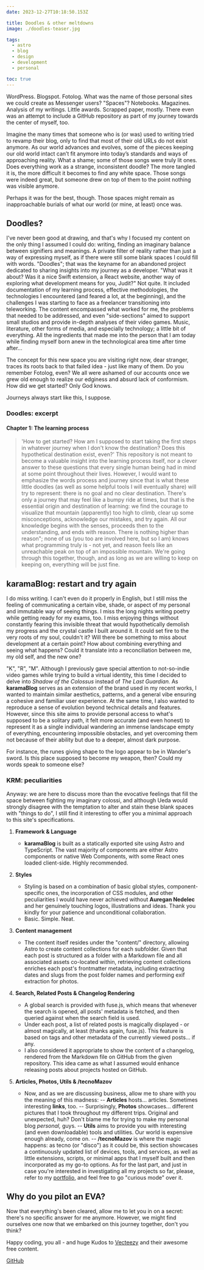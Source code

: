 ```yaml
---
date: 2023-12-27T10:18:50.153Z

title: Doodles & other meltdowns
image: ./doodles-teaser.jpg

tags:
  - astro
  - blog
  - design
  - development
  - personal

toc: true
---
```


WordPress. Blogspot. Fotolog. What was the name of those personal sites we could create as Messenger users? "Spaces"? Notebooks. Magazines. Analysis of my writings. Little awards. Scrapped paper, mostly. There even was an attempt to include a GitHub repository as part of my journey towards the center of myself, too.

Imagine the many times that someone who is (or was) used to writing tried to revamp their blog, only to find that most of their old URLs do not exist anymore. As our world advances and evolves, some of the pieces keeping our old world intact can’t fit anymore into today’s standards and ways of approaching reality. What a shame; some of those songs were truly lit ones. Does everything work as a strange, inconsistent doodle? The more tangled it is, the more difficult it becomes to find any white space. Those songs were indeed great, but someone drew on top of them to the point nothing was visible anymore.

Perhaps it was for the best, though. Those spaces might remain as inapproachable burials of what our world (or mine, at least) once was.

## Doodles?

I've never been good at drawing, and that's why I focused my content on the only thing I assumed I could do: writing, finding an imaginary balance between signifiers and meanings. A private filter of reality rather than just a way of expressing myself, as if there were still some blank spaces I could fill with words. "Doodles"; that was the keyname for an abandoned project dedicated to sharing insights into my journey as a developer. "What was it about? Was it a nice Swift extension, a React website, another way of exploring what development means for you, Judit?" Not quite. It included documentation of my learning process, effective methodologies, the technologies I encountered (and feared a lot, at the beginning), and the challenges I was starting to face as a freelancer transitioning into teleworking. The content encompassed what worked for me, the problems that needed to be addressed, and even "side-sections" aimed to support small studios and provide in-depth analyses of their video games. Music, literature, other forms of media, and especially technology; a little bit of everything. All the ingredients that made me into the person that I am today while finding myself born anew in the technological area time after time after...

The concept for this new space you are visiting right now, dear stranger, traces its roots back to that failed idea - just like many of them. Do you remember Fotolog, even? We all were ashamed of our accounts once we grew old enough to realize our edginess and absurd lack of conformism. How did we get started? Only God knows.

Journeys always start like this, I suppose.

### Doodles: excerpt

#### Chapter 1: The learning process

> 'How to get started? How am I supposed to start taking the first steps in whatever journey when I don't know the destination? Does this hypothetical destination exist, even?'
> This repository is not meant to become a valuable insight into the learning process itself, nor a clever answer to these questions that every single human being had in mind at some point throughout their lives. However, I would want to emphasize the words process and journey since that is what these little doodles (as well as some helpful tools I will eventually share) will try to represent: there is no goal and no clear destination. There's only a journey that may feel like a bumpy ride at times, but that is the essential origin and destination of learning: we find the courage to visualize that mountain (apparently) too high to climb, clear up some misconceptions, acknowledge our mistakes, and try again.
> All our knowledge begins with the senses, proceeds then to the understanding, and ends with reason. There is nothing higher than reason"; none of us (you too are involved here, but so I am) knows what programming truly is - not yet, and reason feels like an unreachable peak on top of an impossible mountain. We're going through this together, though, and as long as we are willing to keep on keeping on, everything will be just fine.

## karamaBlog: restart and try again

I do miss writing. I can't even do it properly in English, but I still miss the feeling of communicating a certain vibe, shade, or aspect of my personal and immutable way of seeing things. I miss the long nights writing poetry while getting ready for my exams, too. I miss enjoying things without constantly fearing this invisible threat that would hypothetically demolish my progress and the crystal castle I built around it. It could set fire to the very roots of my soul, couldn't it? Will there be something to miss about development at a certain point? How about combining everything and seeing what happens? Could it translate into a reconciliation between me, my old self, and the new one?

"K", "R", "M". Although I previously gave special attention to not-so-indie video games while trying to build a virtual identity, this time I decided to delve into _Shadow of the Colossus_ instead of _The Last Guardian._ As **karamaBlog** serves as an extension of the brand used in my recent works, I wanted to maintain similar aesthetics, patterns, and a general vibe ensuring a cohesive and familiar user experience. At the same time, I also wanted to reproduce a sense of evolution beyond technical details and features. However, since this site aims to provide personal access to what's supposed to be a solitary path, it felt more accurate (and even honest) to represent it as a single individual wandering an immense landscape empty of everything, encountering impossible obstacles, and yet overcoming them not because of their ability but due to a deeper, almost dark purpose.

For instance, the runes giving shape to the logo appear to be in Wander's sword. Is this place supposed to become my weapon, then? Could my words speak to someone else?

### KRM: peculiarities

Anyway: we are here to discuss more than the evocative feelings that fill the space between fighting my imaginary colossi, and although Ueda would strongly disagree with the temptation to alter and stain these blank spaces with "things to do", I still find it interesting to offer you a minimal approach to this site's specifications.

1. **Framework & Language**

   - **karamaBlog** is built as a statically exported site using Astro and TypeScript. The vast majority of components are either Astro components or native Web Components, with some React ones loaded client-side. Highly recommended.

2. **Styles**

   - Styling is based on a combination of basic global styles, component-specific ones, the incorporation of CSS modules, and other peculiarities I would have never achieved without **Auregan Nedelec** and her genuinely touching logos, illustrations and ideas. Thank you kindly for your patience and unconditional collaboration.
   - Basic. Simple. Neat.

3. **Content management**

   - The content itself resides under the "content/" directory, allowing Astro to create content collections for each subfolder. Given that each post is structured as a folder with a Markdown file and all associated assets co-located within, retrieving content collections enriches each post's frontmatter metadata, including extracting dates and slugs from the post folder names and performing exif extraction for photos.

4. **Search, Related Posts & Changelog Rendering**

   - A global search is provided with fuse.js, which means that whenever the search is opened, all posts' metadata is fetched, and then queried against when the search field is used.
   - Under each post, a list of related posts is magically displayed - or almost magically, at least (thanks again, fuse.js). This feature is based on tags and other metadata of the currently viewed posts... if any.
   - I also considered it appropriate to show the content of a changelog, rendered from the Markdown file on GitHub from the given repository. This idea came as what I assumed would enhance releasing posts about projects hosted on GitHub.

5. **Articles, Photos, Utils & /tecnoMazov**

   - Now, and as we are discussing business, allow me to share with you the meaning of this madness:
     -- **Articles** hosts... articles. Sometimes interesting **links**, too.
     -- Surprisingly, **Photos** showcases... different pictures that I took throughout my different trips. Original and unexpected, huh? Don't blame me for trying to make my personal blog _personal,_ guys.
     -- **Utils** aims to provide you with interesting (and even downloadable) tools and utilities. Our world is expensive enough already, come on.
     -- **/tecnoMazov** is where the magic happens: as tecno (or "disco") as it could be, this section showcases a continuously updated list of devices, tools, and services, as well as little extensions, scripts, or minimal apps that I myself built and then incorporated as my go-to options. As for the last part, and just in case you're interested in investigating all my projects so far, please, refer to my [portfolio](https://karamazfolio.xyz), and feel free to go "curious mode" over it.

## Why do you pilot an EVA?

Now that everything's been cleared, allow me to let you in on a secret: there's no specific answer for me anymore. However, we might find ourselves one now that we embarked on this journey together, don't you think?

Happy coding, you all - and huge Kudos to [Vecteezy](https://www.vecteezy.com/free-vector/tangled-string) and their awesome free content.

<p class="content-download">
<a class="icon-github btn btn-primary" href="https://github.com/JuditKaramazov">GitHub</a>
</p>
